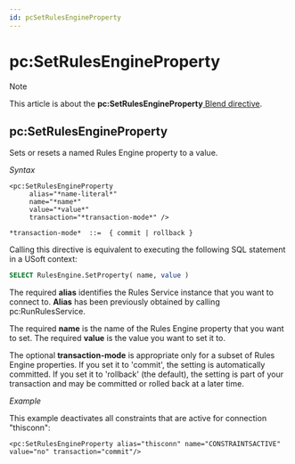 ```yaml
---
id: pcSetRulesEngineProperty
---
```


# pc:SetRulesEngineProperty



> [!NOTE]
> This article is about the **pc:SetRulesEngineProperty**[ Blend directive](/docs/Repositories/Blend%20directives).

## **pc:SetRulesEngineProperty**

Sets or resets a named Rules Engine property to a value.

*Syntax*
 

```
<pc:SetRulesEngineProperty
     alias="*name-literal*"
     name="*name*"
     value="*value*"
     transaction="*transaction-mode*" />

*transaction-mode*  ::=  { commit | rollback }
```

Calling this directive is equivalent to executing the following SQL statement in a USoft context:

```sql
SELECT RulesEngine.SetProperty( name, value )
```

The required **alias** identifies the Rules Service instance that you want to connect to. **Alias** has been previously obtained by calling pc:RunRulesService.

The required **name** is the name of the Rules Engine property that you want to set. The required **value** is the value you want to set it to.

The optional **transaction-mode** is appropriate only for a subset of Rules Engine properties. If you set it to 'commit', the setting is automatically committed. If you set it to 'rollback' (the default), the setting is part of your transaction and may be committed or rolled back at a later time.

*Example*

This example deactivates all constraints that are active for connection "thisconn":

```language-xml
<pc:SetRulesEngineProperty alias="thisconn" name="CONSTRAINTSACTIVE" value="no" transaction="commit"/>
```

 
